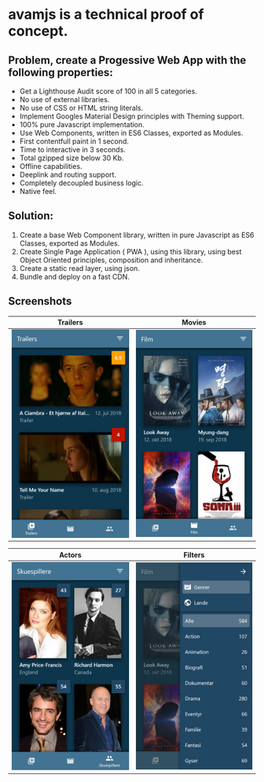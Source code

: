 # avamjs is a technical proof of concept.

## Problem, create a Progessive Web App with the following properties:

* Get a Lighthouse Audit score of 100 in all 5 categories.
* No use of external libraries.
* No use of CSS or HTML string literals.
* Implement Googles Material Design principles with Theming support.
* 100% pure Javascript implementation.
* Use Web Components, written in ES6 Classes, exported as Modules.
* First contentfull paint in 1 second.
* Time to interactive in 3 seconds.
* Total gzipped size below 30 Kb.
* Offline capabilities.
* Deeplink and routing support.
* Completely decoupled business logic.
* Native feel.

## Solution:

1. Create a base Web Component library, written in pure Javascript as ES6 Classes, exported as Modules.
2. Create Single Page Application ( PWA ), using this library, using best Object Oriented principles, composition and inheritance.
3. Create a static read layer, using json.
4. Bundle and deploy on a fast CDN.

## Screenshots

|Trailers|Movies|
|---|---|
|<img src="/screenshots/phone_trailers.png"/>|<img src="/screenshots/phone_movies.png"/>|

|Actors|Filters
|---|---|
|<img src="/screenshots/phone_actors.png"/>|<img src="/screenshots/phone_movies_drawer.png"/>|
